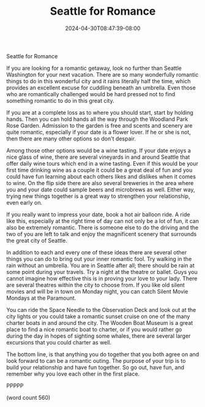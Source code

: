 ﻿---
title: "Seattle for Romance"
date: 2024-04-30T08:47:39-08:00
description: "Seattle Tips for Web Success"
featured_image: "/images/Seattle.jpg"
tags: ["Seattle"]
---

Seattle for Romance

If you are looking for a romantic getaway, look no further than Seattle Washington for your next vacation. There are so many wonderfully romantic things to do in this wonderful city and it rains literally half the time, which provides an excellent excuse for cuddling beneath an umbrella. Even those who are romantically challenged would be hard pressed not to find something romantic to do in this great city. 

If you are at a complete loss as to where you should start, start by holding hands. Then you can hold hands all the way through the Woodland Park Rose Garden. Admission to the garden is free and scents and scenery are quite romantic, especially if your date is a flower lover. If he or she is not, then there are many other options so don't despair. 

Among those other options would be a wine tasting. If your date enjoys a nice glass of wine, there are several vineyards in and around Seattle that offer daily wine tours which end in a wine tasting. Even if this would be your first time drinking wine as a couple it could be a great deal of fun and you could have fun learning about each others likes and dislikes when it comes to wine. On the flip side there are also several breweries in the area where you and your date could sample beers and microbrews as well. Either way, trying new things together is a great way to strengthen your relationship, even early on.

If you really want to impress your date, book a hot air balloon ride. A ride like this, especially at the right time of day can not only be a lot of fun, it can also be extremely romantic. There is someone else to do the driving and the two of you are left to talk and enjoy the magnificent scenery that surrounds the great city of Seattle. 

In addition to each and every one of these ideas there are several other things you can do to bring out your inner romantic fool. Try walking in the rain without an umbrella. You are in Seattle after all; there should be rain at some point during your travels. Try a night at the theatre or ballet. Guys you cannot imagine how effective this is in proving your love to your lady. There are several theatres within the city to choose from. If you like old silent movies and will be in town on Monday night, you can catch Silent Movie Mondays at the Paramount.

You can ride the Space Needle to the Observation Deck and look out at the city lights or you could take a romantic sunset cruise on one of the many charter boats in and around the city. The Wooden Boat Museum is a great place to find a nice romantic boat to charter, or if you would rather go during the day in hopes of sighting some whales, there are several larger excursions that you could charter as well.

The bottom line, is that anything you do together that you both agree on and look forward to can be a romantic outing. The purpose of your trip is to build your relationship and have fun together. So go out, have fun, and remember why you love each other in the first place.

PPPPP

(word count 560)


